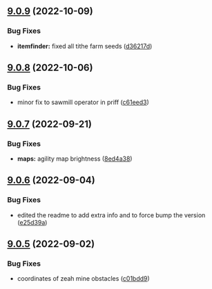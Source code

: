 ## [9.0.9](https://github.com/Torwent/WaspLib/compare/v9.0.8...v9.0.9) (2022-10-09)


### Bug Fixes

* **itemfinder:** fixed all tithe farm seeds ([d36217d](https://github.com/Torwent/WaspLib/commit/d36217d4e87c045611bda6d1f7be22d149f72170))



## [9.0.8](https://github.com/Torwent/WaspLib/compare/v9.0.7...v9.0.8) (2022-10-06)


### Bug Fixes

* minor fix to sawmill operator in priff ([c61eed3](https://github.com/Torwent/WaspLib/commit/c61eed3e6426048661f8a96e095fa6444c2694fd))



## [9.0.7](https://github.com/Torwent/WaspLib/compare/v9.0.6...v9.0.7) (2022-09-21)


### Bug Fixes

* **maps:** agility map brightness ([8ed4a38](https://github.com/Torwent/WaspLib/commit/8ed4a3805a99cea1b5ac6d5d6d2c82786709a5ab))



## [9.0.6](https://github.com/Torwent/WaspLib/compare/v9.0.5...v9.0.6) (2022-09-04)


### Bug Fixes

* edited the readme to add extra info and to force bump the version ([e25d39a](https://github.com/Torwent/WaspLib/commit/e25d39a1472835a10d485cd03cf038a17afe58b1))



## [9.0.5](https://github.com/Torwent/WaspLib/compare/v9.0.4...v9.0.5) (2022-09-02)


### Bug Fixes

* coordinates of zeah mine obstacles ([c01bdd9](https://github.com/Torwent/WaspLib/commit/c01bdd9beb905d67fa3407a7da2508bdc5884ad9))



